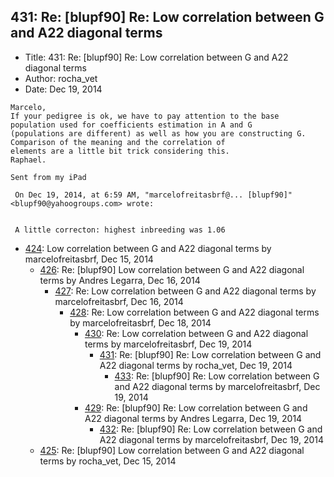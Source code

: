 ## 431: Re: [blupf90] Re: Low correlation between G and A22 diagonal terms

- Title: 431: Re: [blupf90] Re: Low correlation between G and A22 diagonal terms
- Author: rocha_vet
- Date: Dec 19, 2014

```
Marcelo,
If your pedigree is ok, we have to pay attention to the base population used for coefficients estimation in A and G
(populations are different) as well as how you are constructing G. Comparison of the meaning and the correlation of
elements are a little bit trick considering this. 
Raphael.

Sent from my iPad

 On Dec 19, 2014, at 6:59 AM, "marcelofreitasbrf@... [blupf90]" <blupf90@yahoogroups.com> wrote:


 A little correcton: highest inbreeding was 1.06
```

- [424](0424.md): Low correlation between G and A22 diagonal terms by marcelofreitasbrf, Dec 15, 2014
    - [426](0426.md): Re: [blupf90] Low correlation between G and A22 diagonal terms by Andres Legarra, Dec 16, 2014
        - [427](0427.md): Re: Low correlation between G and A22 diagonal terms by marcelofreitasbrf, Dec 16, 2014
            - [428](0428.md): Re: Low correlation between G and A22 diagonal terms by marcelofreitasbrf, Dec 18, 2014
                - [430](0430.md): Re: Low correlation between G and A22 diagonal terms by marcelofreitasbrf, Dec 19, 2014
                    - [431](0431.md): Re: [blupf90] Re: Low correlation between G and A22 diagonal terms by rocha_vet, Dec 19, 2014
                        - [433](0433.md): Re: [blupf90] Re: Low correlation between G and A22 diagonal terms by marcelofreitasbrf, Dec 19, 2014
                - [429](0429.md): Re: [blupf90] Re: Low correlation between G and A22 diagonal terms by Andres Legarra, Dec 19, 2014
                    - [432](0432.md): Re: [blupf90] Re: Low correlation between G and A22 diagonal terms by marcelofreitasbrf, Dec 19, 2014
    - [425](0425.md): Re: [blupf90] Low correlation between G and A22 diagonal terms by rocha_vet, Dec 15, 2014
